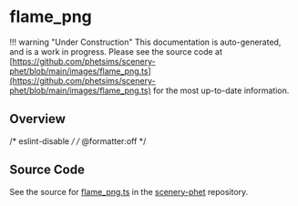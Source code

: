 # flame_png

!!! warning "Under Construction"
    This documentation is auto-generated, and is a work in progress. Please see the source code at
    [https://github.com/phetsims/scenery-phet/blob/main/images/flame_png.ts](https://github.com/phetsims/scenery-phet/blob/main/images/flame_png.ts) for the most up-to-date information.

## Overview

/* eslint-disable */
/* @formatter:off */



## Source Code

See the source for [flame_png.ts](https://github.com/phetsims/scenery-phet/blob/main/images/flame_png.ts) in the [scenery-phet](https://github.com/phetsims/scenery-phet) repository.
